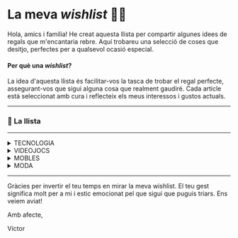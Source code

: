 # La meva *wishlist* 📝🎁
Hola, amics i família!
He creat aquesta llista per compartir algunes idees de regals que m'encantaria rebre. Aquí trobareu una selecció de coses que desitjo, perfectes per a qualsevol ocasió especial.

#### Per què una *wishlist*?
La idea d'aquesta llista és facilitar-vos la tasca de trobar el regal perfecte, assegurant-vos que sigui alguna cosa que realment gaudiré. Cada article està seleccionat amb cura i reflecteix els meus interessos i gustos actuals.

---

### 📝 La llista

---

<details><summary>
TECNOLOGIA

</summary>

- [Apple iPhone 15 Pro MAX (1TB - Titanio Negro)](https://amzn.eu/d/00GkECEh) (mòbil)
- [Apple AirPods Pro (2.ª generación) con Estuche de Carga MagSafe (USB‑C)](https://amzn.eu/d/51HVK3K) (auriculars)
- [Apple Watch SE (2.ª generación) con Caja Medianoche de 44mm y Correa Medianoche - Talla S/M](https://amzn.eu/d/05jlS4U0) (rellotge)
- [Hercules DJLearning Kit MK2](https://shop.hercules.com/es_es/djlearning-kit-mk2-eu.html) (kit DJ: altaveus, cascos i taula de mescles)
- [Disc dur SSD NVMe d'1TB](https://amzn.eu/d/0BPHl9y) i [carcassa adaptador](https://amzn.eu/d/eQ27LQr) (disc dur extern)
- [Raspberry Pi 5 (8GB)](https://amzn.eu/d/9DNj8M0), [caixa amb ventilador](https://amzn.eu/d/gEvJyKs) i [microSD de 32GB](https://amzn.eu/d/9wPiQfE) (mini pc per fer experiments)
- [Lámpara LED de monitor](https://amzn.eu/d/e9ljRhb)

</details>
<details><summary>
VIDEOJOCS

</summary>

- [Steam Deck](https://store.steampowered.com/steamdeck) (OLED d'1TB)
  - [Estació d'acoblament per l'Steam Deck](https://amzn.eu/d/dAy0haW) (dock - ivoler 6-en-1)
- [Baldur's Gate 3](https://eu.merch.larian.com/en/products/baldur-s-gate-3-deluxe-edition) (edició física - PC)
- [Sifu](https://www.game.es/VIDEOJUEGOS/LUCHA/PLAYSTATION-5/SIFU-VENGEANCE-EDITION/199130) (edició física - PS5)
- [Sand Land](https://www.game.es/VIDEOJUEGOS/ROL/PLAYSTATION-5/SAND-LAND/227024) (edició física - PS5)
- [Rise of the Rōnin](https://www.game.es/rise-of-the-ronin-playstation-5-226464) (edició física - PS5)
- [Stellar Blade](https://www.game.es/stellar-blade-playstation-5-227662) (edició física - PS5)
- [ELDEN RING Shadow of the Erdtree Edition](https://www.game.es/VIDEOJUEGOS/ROL/PLAYSTATION-5/ELDEN-RING-SHADOW-OF-THE-ERDTREE-EDITION/227845) (edició física - PS5)
- [Stray](https://store.steampowered.com/app/1332010/Stray/) (joc digital - STEAM)
- [Summer Trip Cruise](https://store.steampowered.com/app/2103480/Summer_Trip_Cruise/) (joc digital - STEAM)
- [Papers, Please](https://store.steampowered.com/app/239030/Papers_Please/) (joc digital - STEAM)
- [Ultros](https://store.steampowered.com/app/2386310/Ultros/) (joc base - Steam)
- [Thronefall](https://store.steampowered.com/app/2239150/Thronefall/) (joc base - Steam)
- [Loddlenaut](https://store.steampowered.com/app/1644940/Loddlenaut/) (joc base - Steam)
- [NEEDY GIRL OVERDOSE](https://store.steampowered.com/app/1451940/NEEDY_GIRL_OVERDOSE/) (joc base - Steam)
- [People Playground](https://store.steampowered.com/app/1118200/People_Playground/) (joc base - Steam)
- [Night in the Woods](https://store.steampowered.com/app/481510/Night_in_the_Woods/) (joc base - Steam)
- [Garry's Mod](https://store.steampowered.com/app/4000/Garrys_Mod/) (joc base - Steam)
- [The Beginner's Guide](https://store.steampowered.com/app/303210/The_Beginners_Guide/) (joc base - Steam)
- [Project Zomboid](https://store.steampowered.com/app/108600/Project_Zomboid/) (joc base - Steam)
- [Rusty Lake Bundle](https://store.steampowered.com/bundle/3669/Rusty_Lake_Bundle/) (8 jocs base - Steam)
- [RimWorld](https://store.steampowered.com/app/294100/RimWorld/) (joc digital - STEAM)
  - [RimWorld: Royalty](https://store.steampowered.com/app/1149640/RimWorld__Royalty/) (DLC)
  - [RimWorld: Ideology](https://store.steampowered.com/app/1392840/RimWorld__Ideology/) (DLC)
  - [RimWorld: Biotech](https://store.steampowered.com/app/1826140/RimWorld__Biotech/) (DLC)
  - [RimWorld: Anomaly](https://store.steampowered.com/app/2380740/RimWorld__Anomaly/) (DLC)

</details>
<details><summary>
MOBLES

</summary>

- [Escriptori elèctric regulable](https://amzn.eu/d/8vwDxCn)
- [Cadira ergonòmica de malla](https://amzn.eu/d/axtGxYp)
- [Lámpara LED d'escriptori / tauleta de nit](https://amzn.eu/d/0VrIppv)
- [Mini nevera amb mirall](https://amzn.eu/d/gZBcfhw)

</details>
<details><summary>
MODA

</summary>

- [Dessuadora Quinto X Soul King](https://quintoclothing.com/tienda/sudadera-quinto-x-soul-king)
- [Samarreta Quinto X Afro](https://quintoclothing.com/tienda/camiseta-quinto-x-afro)
- [Samarreta Quinto X Diable inlove](https://quintoclothing.com/tienda/camiseta-quinto-x-diable-inlove)
- [Samarreta Quinto X Doffy](https://quintoclothing.com/tienda/camiseta-quinto-x-doffy)
- [Barret Cross Guild (QuintoClothing)](https://quintoclothing.com/tienda/gorro-cross-guild)
- [Barret Donquixote (QuintoClothing)](https://quintoclothing.com/tienda/gorro-donquixote)
- [Gorra Nakama (QuintoClothing)](https://quintoclothing.com/tienda/gorra-nakama-quinto-clothing)
- Bambas
- Sunnies

</details>

---

Gràcies per invertir el teu temps en mirar la meva wishlist. El teu gest significa molt per a mi i estic emocionat pel que sigui que puguis triars. Ens veiem aviat!

Amb afecte,

Víctor
